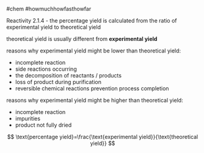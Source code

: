 #chem #howmuchhowfasthowfar

Reactivity 2.1.4 - the percentage yield is calculated from the ratio of experimental yield to theoretical yield

theoretical yield is usually different from **experimental yield**

reasons why experimental yield might be lower than theoretical yield:
- incomplete reaction
- side reactions occurring
- the decomposition of reactants / products
- loss of product during purification
- reversible chemical reactions prevention process completion

reasons why experimental yield might be higher than theoretical yield:
- incomplete reaction
- impurities
- product not fully dried

$$
\text{percentage yield}=\frac{\text{experimental yield}}{\text{theoretical yield}}
$$